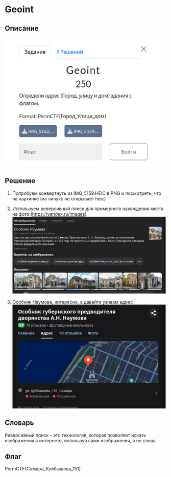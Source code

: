 # Geoint
## Описание
![Описание задания](https://raw.githubusercontent.com/EogoK/permctf2024_writeup/refs/heads/main/photos/geoint.jpg)


## Решение 

1. Попробуем конвертнуть из IMG_5159.HEIC в PNG и посмотреть, что на картинке (на линукс не открывает heic)

2. Используем реверсивный поиск для примерного нахождения места на фото (https://yandex.ru/images)
![фото](https://raw.githubusercontent.com/EogoK/permctf2024_writeup/refs/heads/main/photos/gi_1.png)

3. Особняк Наумова, интересно, а давайте узнаем адрес
![фото](https://raw.githubusercontent.com/EogoK/permctf2024_writeup/refs/heads/main/photos/gi_2.png)


## Словарь
Реверсивный поиск - это технология, которая позволяет искать изображения в интернете, используя сами изображения, а не слова

## Флаг
PermCTF{Самара_Куйбышева_151}